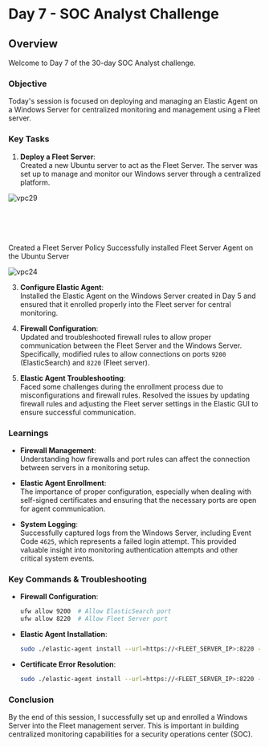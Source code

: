 # Day 7 - SOC Analyst Challenge

## Overview

Welcome to Day 7 of the 30-day SOC Analyst challenge.

### Objective
Today's session is focused on deploying and managing an Elastic Agent on a Windows Server for centralized monitoring and management using a Fleet server.

### Key Tasks
1. **Deploy a Fleet Server**:  
   Created a new Ubuntu server to act as the Fleet Server. The server was set up to manage and monitor our Windows server through a centralized platform.


![vpc29](https://github.com/user-attachments/assets/75edb375-f511-4ff4-872c-2ce2e1b0d1e7)

<br>
<br><br><br>
Created a Fleet Server Policy
Successfully installed Fleet Server Agent on the Ubuntu Server

![vpc24](https://github.com/user-attachments/assets/233e159f-ef76-429c-86bc-fcbe6b3c288e)

   
   
3. **Configure Elastic Agent**:  
   Installed the Elastic Agent on the Windows Server created in Day 5 and ensured that it enrolled properly into the Fleet server for central monitoring.

4. **Firewall Configuration**:  
   Updated and troubleshooted firewall rules to allow proper communication between the Fleet Server and the Windows Server. Specifically, modified rules to allow connections on ports `9200` (ElasticSearch) and `8220` (Fleet server).

5. **Elastic Agent Troubleshooting**:  
   Faced some challenges during the enrollment process due to misconfigurations and firewall rules. Resolved the issues by updating firewall rules and adjusting the Fleet server settings in the Elastic GUI to ensure successful communication.

### Learnings
- **Firewall Management**:  
   Understanding how firewalls and port rules can affect the connection between servers in a monitoring setup.
   
- **Elastic Agent Enrollment**:  
   The importance of proper configuration, especially when dealing with self-signed certificates and ensuring that the necessary ports are open for agent communication.

- **System Logging**:  
   Successfully captured logs from the Windows Server, including Event Code `4625`, which represents a failed login attempt. This provided valuable insight into monitoring authentication attempts and other critical system events.

### Key Commands & Troubleshooting
- **Firewall Configuration**:
    ```bash
    ufw allow 9200  # Allow ElasticSearch port
    ufw allow 8220  # Allow Fleet Server port
    ```

- **Elastic Agent Installation**:
    ```bash
    sudo ./elastic-agent install --url=https://<FLEET_SERVER_IP>:8220 --fleet-server-es=https://<ELASTICSEARCH_IP>:9200
    ```

- **Certificate Error Resolution**:
    ```bash
    sudo ./elastic-agent install --url=https://<FLEET_SERVER_IP>:8220 --fleet-server-es=https://<ELASTICSEARCH_IP>:9200 --insecure
    ```

### Conclusion
By the end of this session, I successfully set up and enrolled a Windows Server into the Fleet management server. This is important in building centralized monitoring capabilities for a security operations center (SOC).
